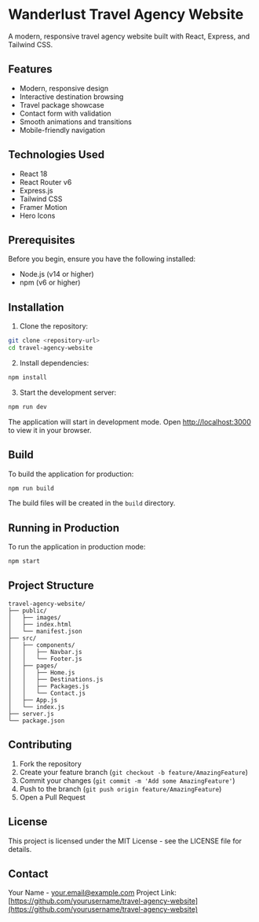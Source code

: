 # Wanderlust Travel Agency Website

A modern, responsive travel agency website built with React, Express, and Tailwind CSS.

## Features

- Modern, responsive design
- Interactive destination browsing
- Travel package showcase
- Contact form with validation
- Smooth animations and transitions
- Mobile-friendly navigation

## Technologies Used

- React 18
- React Router v6
- Express.js
- Tailwind CSS
- Framer Motion
- Hero Icons

## Prerequisites

Before you begin, ensure you have the following installed:
- Node.js (v14 or higher)
- npm (v6 or higher)

## Installation

1. Clone the repository:
```bash
git clone <repository-url>
cd travel-agency-website
```

2. Install dependencies:
```bash
npm install
```

3. Start the development server:
```bash
npm run dev
```

The application will start in development mode. Open [http://localhost:3000](http://localhost:3000) to view it in your browser.

## Build

To build the application for production:

```bash
npm run build
```

The build files will be created in the `build` directory.

## Running in Production

To run the application in production mode:

```bash
npm start
```

## Project Structure

```
travel-agency-website/
├── public/
│   ├── images/
│   ├── index.html
│   └── manifest.json
├── src/
│   ├── components/
│   │   ├── Navbar.js
│   │   └── Footer.js
│   ├── pages/
│   │   ├── Home.js
│   │   ├── Destinations.js
│   │   ├── Packages.js
│   │   └── Contact.js
│   ├── App.js
│   └── index.js
├── server.js
└── package.json
```

## Contributing

1. Fork the repository
2. Create your feature branch (`git checkout -b feature/AmazingFeature`)
3. Commit your changes (`git commit -m 'Add some AmazingFeature'`)
4. Push to the branch (`git push origin feature/AmazingFeature`)
5. Open a Pull Request

## License

This project is licensed under the MIT License - see the LICENSE file for details.

## Contact

Your Name - your.email@example.com
Project Link: [https://github.com/yourusername/travel-agency-website](https://github.com/yourusername/travel-agency-website) 